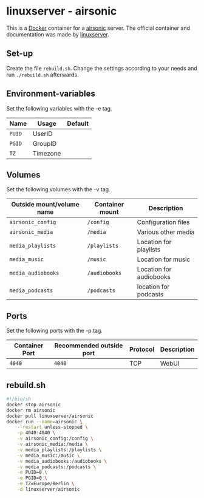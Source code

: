 # linuxserver - airsonic

This is a [Docker](/wiki/docker.md) container for a [airsonic](../airsonic.md)
server.
The official container and documentation was made by
[linuxserver](https://hub.docker.com/r/linuxserver/airsonic).

## Set-up

Create the file `rebuild.sh`.
Change the settings according to your needs and run `./rebuild.sh` afterwards.

## Environment-variables

Set the following variables with the -e tag.

| Name   | Usage    | Default |
| ------ | -------- | ------- |
| `PUID` | UserID   |         |
| `PGID` | GroupID  |         |
| `TZ`   | Timezone |         |

## Volumes

Set the following volumes with the -v tag.

| Outside mount/volume name | Container mount | Description             |
| ------------------------- | --------------- | ----------------------- |
| `airsonic_config`         | `/config`       | Configuration files     |
| `airsonic_media`          | `/media`        | Various other media     |
| `media_playlists`         | `/playlists`    | Location for playlists  |
| `media_music`             | `/music`        | Location for music      |
| `media_audiobooks`        | `/audiobooks`   | Location for audiobooks |
| `media_podcasts`          | `/podcasts`     | location for podcasts   |

## Ports

Set the following ports with the -p tag.

| Container Port | Recommended outside port | Protocol | Description |
| -------------- | ------------------------ | -------- | ----------- |
| `4040`         | `4040`                   | TCP      | WebUI       |

## rebuild.sh

```sh
#!/bin/sh
docker stop airsonic
docker rm airsonic
docker pull linuxserver/airsonic
docker run --name=airsonic \
    --restart unless-stopped \
    -p 4040:4040 \
    -v airsonic_config:/config \
    -v airsonic_media:/media \
    -v media_playlists:/playlists \
    -v media_music:/music \
    -v media_audiobooks:/audiobooks \
    -v media_podcasts:/podcasts \
    -e PUID=0 \
    -e PGID=0 \
    -e TZ=Europe/Berlin \
    -d linuxserver/airsonic
```
